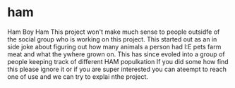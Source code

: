# ham
Ham Boy Ham
This project won't make much sense to people outsidfe of the social group who is working on this project. 
This started out as an in side joke about figuring out how many animals a person had  I:E pets farm meat and what the ywhere grown on. 
This has since evoled into a group of people keeping track of different HAM populkation 
If you did some how find this please ignore it or if you are super interested you can ateempt to reach one of use and we can try to explai nthe project. 
